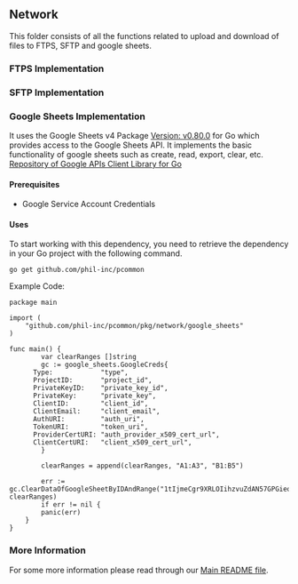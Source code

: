 ## Network

This folder consists of all the functions related to upload and download of files to FTPS, SFTP and google sheets.

### FTPS Implementation

### SFTP Implementation

### Google Sheets Implementation

It uses the Google Sheets v4 Package [Version: v0.80.0](https://pkg.go.dev/google.golang.org/api@v0.80.0/sheets/v4?tab=versions) for Go which provides access to the Google Sheets API. It implements the basic functionality of google sheets such as create, read, export, clear, etc.
[Repository of Google APIs Client Library for Go](https://github.com/googleapis/google-api-go-client)

#### Prerequisites

* Google Service Account Credentials

#### Uses

To start working with this dependency, you need to retrieve the dependency in your Go project with the following command.

```
go get github.com/phil-inc/pcommon
```

Example Code:

```
package main

import (
	"github.com/phil-inc/pcommon/pkg/network/google_sheets"
)

func main() {
		var clearRanges []string
		gc := google_sheets.GoogleCreds{
      Type:            "type",
      ProjectID:       "project_id",
      PrivateKeyID:    "private_key_id",
      PrivateKey:      "private_key",
      ClientID:        "client_id",
      ClientEmail:     "client_email",
      AuthURI:         "auth_uri",
      TokenURI:        "token_uri",
      ProviderCertURI: "auth_provider_x509_cert_url",
      ClientCertURI:   "client_x509_cert_url",
		}
		
		clearRanges = append(clearRanges, "A1:A3", "B1:B5")
		
		err := gc.ClearDataOfGoogleSheetByIDAndRange("1tIjmeCgr9XRLOIihzvuZdAN57GPGieqBnbttbdkklDk", clearRanges)
		if err != nil {
        panic(err)
    }
}
```

### More Information

For some more information please read through our [Main README file](https://github.com/phil-inc/pcommon#readme).









